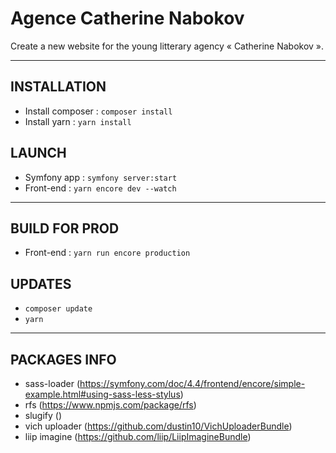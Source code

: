 # Agence Catherine Nabokov

Create a new website for the young litterary agency «&nbsp;Catherine Nabokov&nbsp;».

<hr>

## INSTALLATION
- Install composer&nbsp;: `composer install`
- Install yarn&nbsp;: `yarn install`

## LAUNCH
- Symfony app&nbsp;:  `symfony server:start`
- Front-end&nbsp;:  `yarn encore dev --watch`

<hr>

## BUILD FOR PROD
- Front-end&nbsp;: `yarn run encore production`

## UPDATES
- `composer update`
- `yarn`

<hr>

## PACKAGES INFO
- sass-loader (https://symfony.com/doc/4.4/frontend/encore/simple-example.html#using-sass-less-stylus)
- rfs (https://www.npmjs.com/package/rfs)
- slugify ()
- vich uploader (https://github.com/dustin10/VichUploaderBundle)
- liip imagine (https://github.com/liip/LiipImagineBundle)